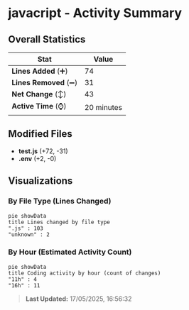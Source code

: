 # javacript - Activity Summary 

## Overall Statistics

| Stat                   | Value                                                             |
| ---------------------- | ----------------------------------------------------------------- |
| **Lines Added** (➕)   | 74                                          |
| **Lines Removed** (➖) | 31                                        |
| **Net Change** (↕)    | 43                |
| **Active Time** (⌚)   | 20 minutes |


## Modified Files
- **test.js** (+72, -31)
- **.env** (+2, -0)

## Visualizations

### By File Type (Lines Changed)

```mermaid
pie showData
title Lines changed by file type
".js" : 103
"unknown" : 2
```

### By Hour (Estimated Activity Count)

```mermaid
pie showData
title Coding activity by hour (count of changes)
"11h" : 4
"16h" : 11
```


> **Last Updated:** 17/05/2025, 16:56:32